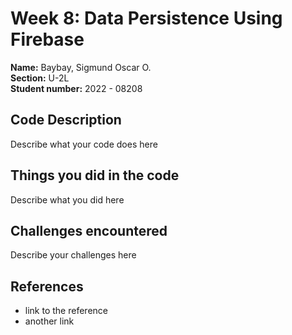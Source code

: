 # Week 8: Data Persistence Using Firebase

**Name:** Baybay, Sigmund Oscar O. <br/>
**Section:** U-2L <br/>
**Student number:** 2022 - 08208 <br/>

## Code Description

Describe what your code does here

## Things you did in the code

Describe what you did here

## Challenges encountered

Describe your challenges here

## References

- link to the reference
- another link